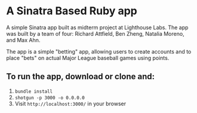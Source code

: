 A Sinatra Based Ruby app 
========================

A simple Sinatra app built as midterm project at Lighthouse Labs. The app was built by a team of four:
Richard Attfield, Ben Zheng, Natalia Moreno, and Max Ahn.

The app is a simple "betting" app, allowing users to create accounts and to place "bets" on actual Major League baseball games using points.

## To run the app, download or clone and:

1. `bundle install`
2. `shotgun -p 3000 -o 0.0.0.0`
3. Visit `http://localhost:3000/` in your browser
